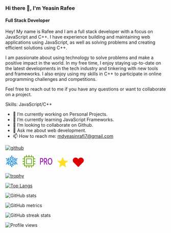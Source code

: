 ### Hi there 👋, I'm Yeasin Rafee
#### Full Stack Developer
Hey! My name is Rafee and I am a full stack developer with a focus on JavaScript and C++. I have experience building and maintaining web applications using JavaScript, as well as solving problems and creating efficient solutions using C++.

I am passionate about using technology to solve problems and make a positive impact in the world. In my free time, I enjoy staying up-to-date on the latest developments in the tech industry and tinkering with new tools and frameworks. I also enjoy using my skills in C++ to participate in online programming challenges and competitions.

Feel free to reach out to me if you have any questions or want to collaborate on a project.

Skills: JavaScript/C++

- 🔭 I’m currently working on Personal Projects. 
- 🌱 I’m currently learning JavaScript Frameworks. 
- 👯 I’m looking to collaborate on Github. 
- 💬 Ask me about web development. 
- 📫 How to reach me: mdyeasinrafi7@gmail.com 


[<img src='https://cdn.jsdelivr.net/npm/simple-icons@3.0.1/icons/github.svg' alt='github' height='40'>](https://github.com/yeasinrafee)  

<a href='https://archiveprogram.github.com/'><img src='https://raw.githubusercontent.com/acervenky/animated-github-badges/master/assets/acbadge.gif' width='40' height='40'></a> <a href='https://docs.github.com/en/developers'><img src='https://raw.githubusercontent.com/acervenky/animated-github-badges/master/assets/devbadge.gif' width='40' height='40'></a> <a href='https://github.com/pricing'><img src='https://raw.githubusercontent.com/acervenky/animated-github-badges/master/assets/pro.gif' width='40' height='40'></a> <a href='https://stars.github.com/'><img src='https://raw.githubusercontent.com/acervenky/animated-github-badges/master/assets/starbadge.gif' width='35' height='35'></a> <a href='https://docs.github.com/en/github/supporting-the-open-source-community-with-github-sponsors'><img src='https://raw.githubusercontent.com/acervenky/animated-github-badges/master/assets/sponsorbadge.gif' width='35' height='35'></a> 

[![trophy](https://github-profile-trophy.vercel.app/?username=yeasinrafee)](https://github.com/ryo-ma/github-profile-trophy)

[![Top Langs](https://github-readme-stats.vercel.app/api/top-langs/?username=yeasinrafee)](https://github.com/anuraghazra/github-readme-stats)

![GitHub stats](https://github-readme-stats.vercel.app/api?username=yeasinrafee&show_icons=true&count_private=true)  

![GitHub metrics](https://metrics.lecoq.io/yeasinrafee)  

![GitHub streak stats](https://streak-stats.demolab.com/?user=yeasinrafee)  

![Profile views](https://gpvc.arturio.dev/yeasinrafee)  
